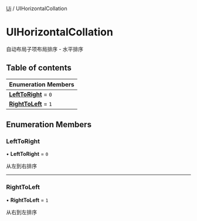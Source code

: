 [Ui](../groups/Core.Ui.md) / UIHorizontalCollation

# UIHorizontalCollation <Badge type="tip" text="Enumeration" /> <Score text="UIHorizontalCollation" />

自动布局子项布局排序 - 水平排序

## Table of contents

| Enumeration Members |
| :-----|
| **[LeftToRight](mw.UIHorizontalCollation.md#lefttoright)** = ``0`` <br> |
| **[RightToLeft](mw.UIHorizontalCollation.md#righttoleft)** = ``1`` <br> |

## Enumeration Members

### LeftToRight <Score text="LeftToRight" /> 

• **LeftToRight** = ``0``

从左到右排序

___

### RightToLeft <Score text="RightToLeft" /> 

• **RightToLeft** = ``1``

从右到左排序
